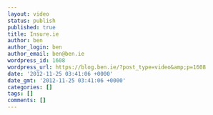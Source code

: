 ```yaml
---
layout: video
status: publish
published: true
title: Insure.ie
author: ben
author_login: ben
author_email: ben@ben.ie
wordpress_id: 1608
wordpress_url: https://blog.ben.ie/?post_type=video&amp;p=1608
date: '2012-11-25 03:41:06 +0000'
date_gmt: '2012-11-25 03:41:06 +0000'
categories: []
tags: []
comments: []
---
```


